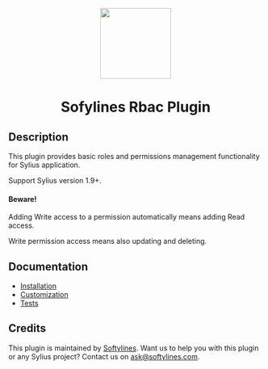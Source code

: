 <p align="center"><a href="https://www.softylines.com/" target="_blank"><img src="https://github.com/odiseoteam/SyliusRbacPlugin/blob/master/softylines.png" width="140"></a></p>

<h1 align="center">Sofylines Rbac Plugin</h1>

## Description

This plugin provides basic roles and permissions management functionality for Sylius application.

Support Sylius version 1.9+.

#### Beware!

Adding Write access to a permission automatically means adding Read access.

Write permission access means also updating and deleting.

## Documentation

- [Installation](doc/installation.md)
- [Customization](doc/customization.md)
- [Tests](doc/tests.md)

## Credits

This plugin is maintained by <a href="https://www.softylines.com/">Softylines</a>. Want us to help you with this plugin or any Sylius project? Contact us on <a href="https://www.softylines.com/contact-us">ask@softylines.com</a>.
